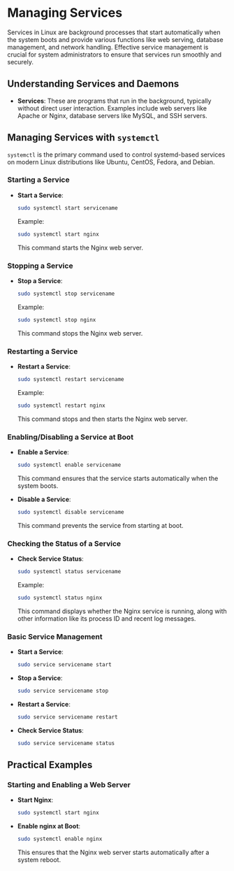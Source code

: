 # Managing Services

Services in Linux are background processes that start automatically when the system boots and provide various functions like web serving, database management, and network handling. Effective service management is crucial for system administrators to ensure that services run smoothly and securely.


## Understanding Services and Daemons

- **Services**: These are programs that run in the background, typically without direct user interaction. Examples include web servers like Apache or Nginx, database servers like MySQL, and SSH servers.

## Managing Services with `systemctl`

`systemctl` is the primary command used to control systemd-based services on modern Linux distributions like Ubuntu, CentOS, Fedora, and Debian.

### Starting a Service

- **Start a Service**:

    ```bash
    sudo systemctl start servicename
    ```

    Example:

    ```bash
    sudo systemctl start nginx
    ```

    This command starts the Nginx web server.

### Stopping a Service

- **Stop a Service**:

    ```bash
    sudo systemctl stop servicename
    ```

    Example:

    ```bash
    sudo systemctl stop nginx
    ```

    This command stops the Nginx web server.

### Restarting a Service

- **Restart a Service**:

    ```bash
    sudo systemctl restart servicename
    ```

    Example:

    ```bash
    sudo systemctl restart nginx
    ```

    This command stops and then starts the Nginx web server.

### Enabling/Disabling a Service at Boot

- **Enable a Service**:

    ```bash
    sudo systemctl enable servicename
    ```

    This command ensures that the service starts automatically when the system boots.

- **Disable a Service**:

    ```bash
    sudo systemctl disable servicename
    ```

    This command prevents the service from starting at boot.

### Checking the Status of a Service

- **Check Service Status**:

    ```bash
    sudo systemctl status servicename
    ```

    Example:

    ```bash
    sudo systemctl status nginx
    ```

    This command displays whether the Nginx service is running, along with other information like its process ID and recent log messages.


### Basic Service Management

- **Start a Service**:

    ```bash
    sudo service servicename start
    ```

- **Stop a Service**:

    ```bash
    sudo service servicename stop
    ```

- **Restart a Service**:

    ```bash
    sudo service servicename restart
    ```

- **Check Service Status**:

    ```bash
    sudo service servicename status
    ```

## Practical Examples

### Starting and Enabling a Web Server

- **Start Nginx**:

    ```bash
    sudo systemctl start nginx
    ```

- **Enable nginx at Boot**:

    ```bash
    sudo systemctl enable nginx
    ```

    This ensures that the Nginx web server starts automatically after a system reboot.

